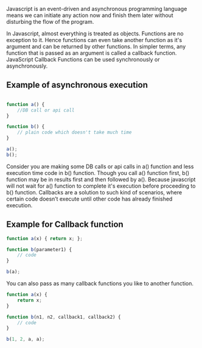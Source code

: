 Javascript is an event-driven and asynchronous programming language means we can initiate any action now and finish them later without disturbing the flow of the program.

In Javascript, almost everything is treated as objects. Functions are no exception to it. Hence functions can even take another function as it's argument and can be returned by other functions. In simpler terms, any function that is passed as an argument is called a callback function. JavaScript Callback Functions can be used synchronously or asynchronously.

## Example of asynchronous execution

```javascript

function a() {
    //DB call or api call
}

function b() {
    // plain code which doesn't take much time
}

a();
b();
```
Consider you are making some DB calls or api calls in a() function and less execution time code in b() function. Though you call a() function first,  b() function may be in results first and then followed by a(). Because javascript will not wait for a() function to complete it's execution before proceeding to b() function. Callbacks are a solution to such kind of scenarios, where certain code doesn’t execute until other code has already finished execution. 

## Example for Callback function

```javascript
function a(x) { return x; };

function b(parameter1) {
    // code
}

b(a);
```

You can also pass as many callback functions you like to another function.

```javascript
function a(x) {
    return x; 
}

function b(n1, n2, callback1, callback2) {
    // code
}

b(1, 2, a, a);
```
